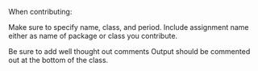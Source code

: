 When contributing:

Make sure to specify name, class, and period. Include assignment name either as name of package or class you contribute. 

Be sure to add well thought out comments
Output should be commented out at the bottom of the class.

